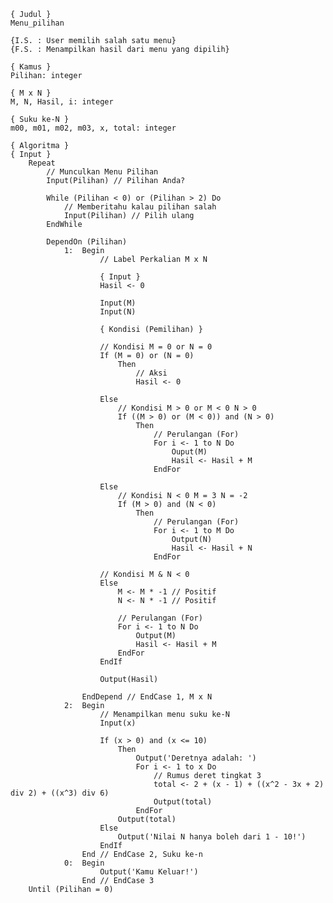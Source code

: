     { Judul }
    Menu_pilihan

    {I.S. : User memilih salah satu menu}
    {F.S. : Menampilkan hasil dari menu yang dipilih}

    { Kamus }
    Pilihan: integer

    { M x N }
    M, N, Hasil, i: integer

    { Suku ke-N }
    m00, m01, m02, m03, x, total: integer
        
    { Algoritma }
    { Input }
        Repeat
            // Munculkan Menu Pilihan
            Input(Pilihan) // Pilihan Anda?

            While (Pilihan < 0) or (Pilihan > 2) Do
                // Memberitahu kalau pilihan salah
                Input(Pilihan) // Pilih ulang
            EndWhile

            DependOn (Pilihan)
                1:  Begin
                        // Label Perkalian M x N
                        
                        { Input }
                        Hasil <- 0
                        
                        Input(M)
                        Input(N)

                        { Kondisi (Pemilihan) }
                        
                        // Kondisi M = 0 or N = 0
                        If (M = 0) or (N = 0) 
                            Then
                                // Aksi
                                Hasil <- 0

                        Else
                            // Kondisi M > 0 or M < 0 N > 0
                            If ((M > 0) or (M < 0)) and (N > 0) 
                                Then       
                                    // Perulangan (For)
                                    For i <- 1 to N Do
                                        Ouput(M)
                                        Hasil <- Hasil + M
                                    EndFor

                        Else
                            // Kondisi N < 0 M = 3 N = -2
                            If (M > 0) and (N < 0) 
                                Then
                                    // Perulangan (For)
                                    For i <- 1 to M Do
                                        Output(N)
                                        Hasil <- Hasil + N
                                    EndFor

                        // Kondisi M & N < 0
                        Else
                            M <- M * -1 // Positif
                            N <- N * -1 // Positif

                            // Perulangan (For)
                            For i <- 1 to N Do
                                Output(M)
                                Hasil <- Hasil + M
                            EndFor
                        EndIf
                        
                        Output(Hasil)

                    EndDepend // EndCase 1, M x N
                2:  Begin
                        // Menampilkan menu suku ke-N
                        Input(x)
                        
                        If (x > 0) and (x <= 10) 
                            Then
                                Output('Deretnya adalah: ')
                                For i <- 1 to x Do
                                    // Rumus deret tingkat 3
                                    total <- 2 + (x - 1) + ((x^2 - 3x + 2) div 2) + ((x^3) div 6)
                                    Output(total)
                                EndFor
                            Output(total)
                        Else
                            Output('Nilai N hanya boleh dari 1 - 10!')
                        EndIf
                    End // EndCase 2, Suku ke-n
                0:  Begin
                        Output('Kamu Keluar!')
                    End // EndCase 3
        Until (Pilihan = 0)